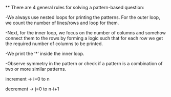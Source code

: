 ** There are 4 general rules for solving a pattern-based question: 

-We always use nested loops for printing the patterns. For the outer loop, we count the number of lines/rows and loop for them.

-Next, for the inner loop, we focus on the number of columns and somehow connect them to the rows by forming a logic such that for each row we get the required number of columns to be printed.

-We print the ‘*’ inside the inner loop.

-Observe symmetry in the pattern or check if a pattern is a combination of two or more similar patterns.



increment ->   i=0 to n 

decrement ->   j=0 to n-i+1